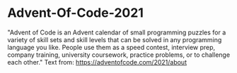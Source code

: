 # Advent-Of-Code-2021
"Advent of Code is an Advent calendar of small programming puzzles for a variety of skill sets
and skill levels that can be solved in any programming language you like. People use them as a speed contest,
interview prep, company training, university coursework, practice problems, or to challenge each other."
Text from:
https://adventofcode.com/2021/about
